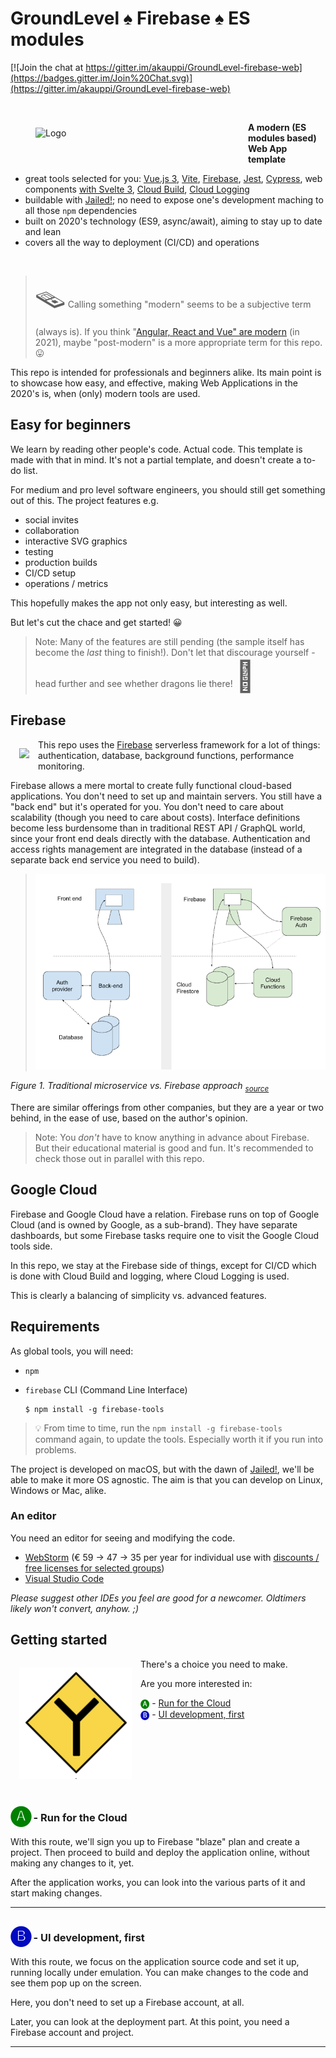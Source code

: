 # GroundLevel ♠️ Firebase ♠️ ES modules

[![Join the chat at https://gitter.im/akauppi/GroundLevel-firebase-web](https://badges.gitter.im/Join%20Chat.svg)](https://gitter.im/akauppi/GroundLevel-firebase-web)

<!-- Using 'img' to be able to scale from Markdown.
- Unfortunately, not able to do proper left-alignment (try out what works in GitHub; only that really matters..)
-->
<img alt="Logo" src="branding/icon_512x512.png" width=300 align="left" style="margin: 40px">

<br />

**A modern (ES modules based) Web App template**

- great tools selected for you: [Vue.js 3](https://v3.vuejs.org), [Vite](https://github.com/vitejs/vite), [Firebase](https://firebase.google.com), [Jest](https://jestjs.io), [Cypress](https://www.cypress.io), web components [with Svelte 3](https://dev.to/silvio/how-to-create-a-web-components-in-svelte-2g4j), [Cloud Build](https://cloud.google.com/build), [Cloud Logging](https://cloud.google.com/logging/)
- buildable with [Jailed!](https://github.com/akauppi/Jailed); no need to expose one's development maching to all those `npm` dependencies
- built on 2020's technology (ES9, async/await), aiming to stay up to date and lean
- covers all the way to deployment (CI/CD) and operations

<!-- tbd. add operational tools to the mix, once selected
-->

<br clear=all />

><font size="+5">🪤</font> Calling something "modern" seems to be a subjective term (always is). If you think "[Angular, React and Vue" are modern](https://stackoverflow.blog/2021/02/24/what-i-wish-i-had-known-about-single-page-applications/) (in 2021), maybe "post-modern" is a more appropriate term for this repo. 😛

This repo is intended for professionals and beginners alike. Its main point is to showcase how easy, and effective, making Web Applications in the 2020's is, when (only) modern tools are used.


## Easy for beginners

We learn by reading other people's code. Actual code. This template is made with that in mind. It's not a partial template, and doesn't create a to-do list.

<!-- tbd.
There's going to be a [narrative](...) that discusses the design in more detail. -->

For medium and pro level software engineers, you should still get something out of this. The project features e.g.

- social invites
- collaboration
- interactive SVG graphics
- testing
- production builds
- CI/CD setup
- operations / metrics

This hopefully makes the app not only easy, but interesting as well.

But let's cut the chace and get started! 😀

>Note: Many of the features are still pending (the sample itself has become the *last* thing to finish!). Don't let that discourage yourself - head further and see whether dragons lie there! <font size="+5">🐉</font>


## Firebase

<a href="https://firebase.google.com"><img src="https://firebase.google.com/downloads/brand-guidelines/SVG/logo-logomark.svg" align="left" style="padding: 1em" /></a>

This repo uses the [Firebase](https://firebase.google.com) serverless framework for a lot of things: authentication, database, background functions, performance monitoring.

Firebase allows a mere mortal to create fully functional cloud-based applications. You don't need to set up and maintain servers. You still have a "back end" but it's operated for you. You don't need to care about scalability (though you need to care about costs). Interface definitions become less burdensome than in traditional REST API / GraphQL world, since your front end deals directly with the database. Authentication and access rights management are integrated in the database (instead of a separate back end service you need to build).

>![](.images/backend-vs-firebase.png)

*Figure 1. Traditional microservice vs. Firebase approach <sub>[source](https://docs.google.com/drawings/d/15_rPDZDOCHwdL0RIX8Rg3Der1tb4mx2tMi9asQ_aegw)</sub>*

There are similar offerings from other companies, but they are a year or two behind, in the ease of use, based on the author's opinion.

>Note: You *don't* have to know anything in advance about Firebase. But their educational material is good and fun. It's recommended to check those out in parallel with this repo.


## Google Cloud

Firebase and Google Cloud have a relation. Firebase runs on top of Google Cloud (and is owned by Google, as a sub-brand). They have separate dashboards, but some Firebase tasks require one to visit the Google Cloud tools side.

In this repo, we stay at the Firebase side of things, except for CI/CD which is done with Cloud Build and logging, where Cloud Logging is used.

This is clearly a balancing of simplicity vs. advanced features.


## Requirements

As global tools, you will need:

- `npm`
- `firebase` CLI (Command Line Interface)

  ```
  $ npm install -g firebase-tools
  ```

>💡 From time to time, run the `npm install -g firebase-tools` command again, to update the tools. Especially worth it if you run into problems.

The project is developed on macOS, but with the dawn of [Jailed!](...), we'll be able to make it more OS agnostic. The aim is that you can develop on Linux, Windows or Mac, alike.

### An editor

You need an editor for seeing and modifying the code. 

- [WebStorm](https://www.jetbrains.com/webstorm/) (€ 59 -> 47 -> 35 per year for individual use with [discounts / free licenses for selected groups](https://www.jetbrains.com/webstorm/buy/#discounts?billing=yearly))
- [Visual Studio Code](https://code.visualstudio.com)

*Please suggest other IDEs you feel are good for a newcomer. Oldtimers likely won't convert, anyhow. ;)*

<!-- tbd.
### Big enough screen

In programming, the more you can see on the screen at once, the better. The author is very pleased with a single 4K screen, while others use multiple displays. Don't try to cram your vision to an old HD monitor - at least have two. It's like tunnel vision with eye glasses.

![](.images/tunnel-vision.jpg)

<_!-- tbd. make own photo, with code and blur everything but center 
-->


## Getting started

<img width="180px" align=left src=".images/y-sign.png" style="padding: 1em" />

There's a choice you need to make. 

Are you more interested in:

<font color=green>🅐</font> - [Run for the Cloud](#choice-a)<br />
<font color=lilac>🅑</font> - [UI development, first](#choice-b)

<br clear=all />


<a name="choice-a"></a>
### <font size="+3" color=green>🅐</font> - Run for the Cloud

With this route, we'll sign you up to Firebase "blaze" plan and create a project. Then proceed to build and deploy the application online, without making any changes to it, yet.

After the application works, you can look into the various parts of it and start making changes.

---



<a name="choice-b"></a>
### <font size="+3" color=lilac>🅑</font> - UI development, first

With this route, we focus on the application source code and set it up, running locally under emulation. You can make changes to the code and see them pop up on the screen.

Here, you don't need to set up a Firebase account, at all. 

Later, you can look at the deployment part. At this point, you need a Firebase account and project.

---






<!-- disabled...



### Tie to your Firebase project
   
```
$ firebase use --add
```
   
The alias you choose doesn't really matter. `"abc"` is okay.

This creates the file `.firebaserc`. You can now use the project from `firebase` command.

```
$ firebase use
Active Project: prod-zurich (groundlevel-160221)
...
```

### No tests?

The `app` and `backend` sub-packages have tests. By the time code reaches us, it's expected to pass the tests.

- The application package is responsible for front-end development and testing.
- We are responsible for front-end *deployment* and *operational monitoring* (of both the app and back-end).
- The back-end package is responsible for back-end development, testing, *and deployment*.

Responsibilities:

<table>
  <thead>
    <tr>
      <th></th>
      <th>development</th>
      <th>testing</th>
      <th>deployment</th>
      <th>monitoring</th>
    </tr>
  </thead>
  <tbody>
    <tr>
      <td>app</td>
      <td colspan=2><pre>packages/app</pre></td>
      <td colspan=2>us</td>
    </tr>
    <tr>
      <td>back-end</td>
      <td colspan=3><pre>packages/backend</pre></td>
      <td>us</td>
    </tr>
  </tbody>
</table>

<!-- Editor's note
Using 'table' to be able to merge cells. Seems 'rowspan' is "on GitHub markdown whitelist"
--_>

Because the back-end sub-project takes care of its own deployment, we need to visit there in order to get things up in the cloud.

## Deployment of back-end

We'll just do this fast. There are more information in [packages/backend/README.md](packages/backend/README.md).

```
$ pushd packages/backend

$ npm test     
...
```

The tests should all pass, or be ignored. Note that they run with local emulation; cloud is not involved, yet.

```
$ firebase use --add    # provide the same id as above
```

We need to do this `firebase use --add` separately for each directory where `firebase` CLI is used.

<details style="background-color: #eff; cursor: pointer">
<summary>The longer story..</summary>
<div style="margin: 0 1em">
<p>Firebase stores its state in `~/.config/configstore/firebase-tools.json`. The active projects are stored per folder path:

<pre>
"activeProjects": {
  "/Users/asko/Git/cicp-proto": "cicp-proto-240219",
  "/Users/asko/Git/vue-rollup-example-with-firebase-auth": "dev",
  ...
</pre>

This means if you eg. rename a folder, you'll likely need to redo `firebase use --add`.
</div>
</details>

### State your region

```
$ firebase functions:config:set regions.0="europe-west6"
```

>Note: The convention of `regions.0` is picked up from [here](https://firebase-wordpress-docs.readthedocs.io/en/latest/intro/cloud-functions-deployment.html#change-cloud-functions-regions).


### Deploy

>Note: Check that your Firebase CLI version is >= 9.4.0. There was a bug with deployment (affecting Node 15) in prior versions.
>
```
$ firebase --version
9.4.0
```

```
$ npm run deploy
...
> firebase deploy --only functions,firestore


=== Deploying to 'groundlevel-160221'...

i  deploying firestore, functions
i  firestore: reading indexes from ./firestore.indexes.json...
i  cloud.firestore: checking ./firestore.rules for compilation errors...
✔  cloud.firestore: rules file ./firestore.rules compiled successfully
i  functions: ensuring required API cloudfunctions.googleapis.com is enabled...
i  functions: ensuring required API cloudbuild.googleapis.com is enabled...
✔  functions: required API cloudfunctions.googleapis.com is enabled
✔  functions: required API cloudbuild.googleapis.com is enabled
i  functions: preparing ./functions directory for uploading...
i  functions: packaged ./functions (31.44 KB) for uploading
✔  firestore: deployed indexes in ./firestore.indexes.json successfully
i  firestore: latest version of ./firestore.rules already up to date, skipping upload...
✔  functions: ./functions folder uploaded successfully
✔  firestore: released rules ./firestore.rules to cloud.firestore
...
i  functions: creating Node.js 14 (Beta) function userInfoShadow_2(europe-west6)...
✔  functions[userInfoShadow_2(europe-west6)]: Successful create operation. 

✔  Deploy complete!

Project Console: https://console.firebase.google.com/project/groundlevel-160221/overview

> postdeploy
> tools/hack.sh 2

```

Now your data base access rules and background functions are running in Google cloud. 👏🙂

```
$ popd    # back to root
```


## Front end build & deployment

This is done in the `packages/app-deploy-ops` sub-package.

```
$ pushd packages/app-deploy-ops

$ npm run build
...
688	public/dist
0	public/hack
720	public
```

This uses Rollup to build the sample app for good tightness. The final numbers indicate the size of your application, in kB.

>Note: In addition, there is a `stats.html` file generated that shows the contents of the output in detail.

But... it's more fun to RUN an application! Unfortunately, this means we must take a side tour to the back end repo in order to have the back end deployed.


`<CLIP>`

### Running the production build, locally

```
$ npm run serve
...
i  hosting: Serving hosting files from: public
✔  hosting: Local server: http://0.0.0.0:3012
```

Open [localhost:3012](http://localhost:3012) and you should see something like:

>![](.images/app.png)

You can try the application. It should work against the back-end of the Firebase project you created, storing data there. Close and re-open the browser. You should be able to see your data.


### Deploying

The front-end you were using was still running locally. Let's get also it online.

```
$ firebase deploy --only hosting
...

✔  Deploy complete!

Project Console: https://console.firebase.google.com/project/YOUR_PROJECT/overview
Hosting URL: https://YOUR_PROJECT.web.app
```

That's it. You should now be able to reach your application at the given URL (`https://YOUR_PROJECT.web.app`).


---

Next: [Make it Yours](README.2-yours.md)

<!--
## Next steps

- [Make it Yours](README.yours.md)
   - How to edit the application front-end and back-end, to make the app Yours. 😀
- [Operations](README.operations.md)
- [Design approaches](README.design.md)
   - Discussion on the decisions taken and how you can do things differently.
- [Credits and References](README.credits.md)
   - Credits to people who've helped in the project and references to further reading.
-->